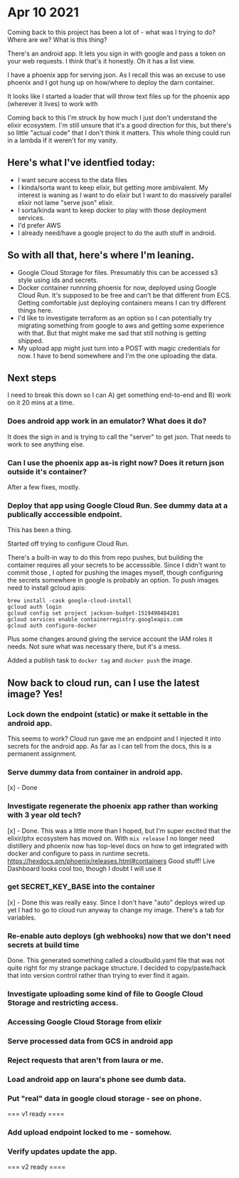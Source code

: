 # Apr 10 2021

Coming back to this project has been a lot of - what was I trying to do?  Where are we?  What is this thing?

There's an android app.  It lets you sign in with google and pass a token on your web requests.  I think that's it honestly.  Oh it has a list view.

I have a phoenix app for serving json.  As I recall this was an excuse to use phoenix and I got hung up on how/where to deploy the darn container.

It looks like I started a loader that will throw text files up for the phoenix app (wherever it lives) to work with

Coming back to this I'm struck by how much I just don't understand the elixir ecosystem.  I'm still unsure that it's a good direction for this, but there's so little "actual code" that I don't think it matters.  This whole thing could run in a lambda if it weren't for my vanity.


## Here's what I've identfied today:

* I want secure access to the data files
* I kinda/sorta want to keep elixir, but getting more ambivalent.  My interest is waning as I want to do elixir but I want to do massively parallel elixir not lame "serve json" elixir.
* I sorta/kinda want to keep docker to play with those deployment services.
* I'd prefer AWS
* I already need/have a google project to do the auth stuff in android.

## So with all that, here's where I'm leaning.

* Google Cloud Storage for files.  Presumably this can be accessed s3 style using ids and secrets.
* Docker container runnning phoenix for now, deployed using Google Cloud Run.  It's supposed to be free and can't be that different from ECS.  Getting comfortable just deploying containers means I can try different things here.
* I'd like to investigate terraform as an option so I can potentially try migrating something from google to aws and getting some experience with that.  But that might make me sad that still nothing is getting shipped.
* My upload app might just turn into a POST with magic credentials for now.  I have to bend somewhere and I'm the one uploading the data.

## Next steps

I need to break this down so I can A) get something end-to-end and B) work on it 20 mins at a time.

### Does android app work in an emulator?  What does it do?
It does the sign in and is trying to call the "server" to get json.  That needs to work to see anything else.

### Can I use the phoenix app as-is right now?  Does it return json outside it's container?
After a few fixes, mostly.

### Deploy that app using Google Cloud Run.  See dummy data at a publically acccessible endpoint.
This has been a thing.

Started off trying to configure Cloud Run.

There's a built-in way to do this from repo pushes, but building the container requires all your secrets to be accesssible.  Since I didn't want to commit those , I opted for pushing the images myself, though configuring the secrets somewhere in google is probably an option.
To push images need to install gcloud apis:
```
brew install -cask google-cloud-install
gcloud auth login
gcloud config set project jackson-budget-1519498484201
gcloud services enable containerregistry.googleapis.com
gcloud auth configure-docker
```
Plus some changes around giving the service account the IAM roles it needs.  Not sure what was necessary there, but it's a mess.

Added a publish task to `docker tag` and `docker push` the image.

Now back to cloud run, can I use the latest image?
Yes!
----

### Lock down the endpoint (static)  or make it settable in the android app.
This seems to work?  Cloud run gave me an endpoint and I injected it into secrets for the android app.  As far as I can tell from the docs, this is a permanent assignment.

### Serve dummy data from container in android app.
[x] - Done

### Investigate regenerate the phoenix app rather than working with 3 year old tech?
[x] - Done.  This was a little more than I hoped, but I'm super excited that the elixir/phx ecosystem has moved on.  With `mix release` I no longer need distillery and phoenix now has top-level docs on how to get integrated with docker and configure to pass in runtime secrets.
https://hexdocs.pm/phoenix/releases.html#containers Good stuff!  Live Dashboard looks cool too, though I doubt I will use it

### get SECRET_KEY_BASE into the container
[x] - Done this was really easy.  Since I don't have "auto" deploys wired up yet I had to go to cloud run anyway to change my image.  There's a tab for variables.

### Re-enable auto deploys (gh webhooks) now that we don't need secrets at build time
Done.  This generated something called a cloudbuild.yaml file that was not quite right for my strange package structure.  I decided to copy/paste/hack that into version control rather than trying to ever find it again.

### Investigate uploading some kind of file to Google Cloud Storage and restricting access.
### Accessing Google Cloud Storage from elixir
### Serve processed data from GCS in android app
### Reject requests that aren't from laura or me.
### Load android app on laura's phone see dumb data.
### Put "real" data in google cloud storage - see on phone.
=== v1 ready ====


### Add upload endpoint locked to me - somehow.
### Verify updates update the app.
=== v2 ready ====


